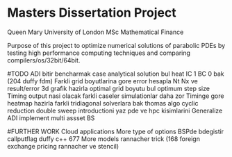 # Masters Dissertation Project
Queen Mary University of London
MSc Mathematical Finance

Purpose of this project to optimize numerical solutions of parabolic PDEs by testing high performance computing techniques and comparing compilers/os/32bit/64bit.


#TODO
ADI bitir
bencharmak case analytical solution bul heat IC 1 BC 0 bak (204 duffy fdm)
Farkli grid boyutlarina gore error hesapla Nt Nx ve result/error 3d grafik hazirla optimal grid boyutu bul optimum step size
Timing output nasi olacak farkli caseler simulationlar daha zor
Timinge gore heatmap hazirla
farkli tridiagonal solverlara bak thomas algo cyclic reduction double sweep
introductioni yaz pde ve hpc kisimlarini
Generalize ADI implement multi assset BS



#FURTHER WORK
Cloud applications
More type of options BSPde bdegistir callputflag duffy c++ 677 
More models
rannacher trick (168 foreign exchange pricing rannacher ve stencil)

